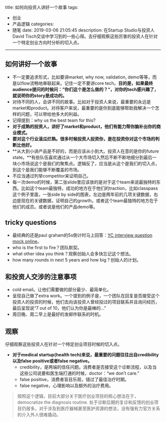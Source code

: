 title: 如何向投资人讲好一个故事
tags:
  - 创业
  - 产品逻辑
categories:
  - 随笔
date: 2019-03-06 21:05:45
description: 在Startup Studio与投资人David Tisch交谈中学习到的一些心得。去仔细观察这些厉害的投资人在针对一个特定创业方向时分析的切入点。
---

## 如何讲好一个故事

- 不一定要追求形式，比如要讲market, why now, validation, demo等等，而是以flow流畅地串联起来。记住一定不要讲core tech。**目的是，如果最终audience提问的时候问：”你们这个是怎么做的？“，对你的tech感兴趣了，就说明你的story是成功的。**
- 对待不同的人，会讲不同的故事。比如对于投资人来说，最重要的永远是market和product。对待客户来说，最重要的是你到底能够帮助我解决一个怎样的问题，可以带给他多大的利益。
- 记得提到：why us the best team for this?
- **对于成熟的投资人，讲好了market和product，他们有能力帮你脑补出你的商业模式。**
- **要对这个行业滚瓜烂熟。很多时候投资人投资你，是在投资你对这个市场的判断比他好。**
- **从大到小讲产品是不好的，而是应该从小到大。投资人在意的是你的future state。**有些队伍喜欢通过从一个大市场切入然后不断不断地细分到最后一块小市场说这个是我们的聚焦点。逻辑反了，应当是从这个是我们的切入点，到这个是我们能够不断覆盖的市场。
- 不应当通过列举competitor来证明自己。
- 每一次demo的时候，第二张slide里应该放的是对于这个team来说最独特的东西。比如这个team最独特，成功的地方在于他们的traction，比如classpass这个例子里面，一张side by side的图表，左边是两年前的几项关键数据，右边是现在的关键数据，证明自己的growth。或者这个team最独特的地方在于他们的成员。或者说是他们的产品demo等。
	
## tricky questions

- 最经典的还是paul graham的5s倒计时马上回答：[YC interview question mock online](https://jamescun.github.io/iPG/)。
- who is the first to fire？团队默契。
- what other idea you think？观察创始人会多快忘记这个想法。
- how many rounds in next 5 years and how big？创始人的计划。

## 和投资人交涉的注意事项

- cold email。让他们需要做的部分最少、最简单化。
- 呈现自己做了extra work。一个提到的例子是，一个团队在回复是否接受这个投资人的投资的时候，他们去向该投资人曾经投过的项目联系并且询问经历，最后呈现说“7 out of 10，他们认为你是最棒的…”
- 周日晚、周二早上是最好的发邮件联系的时机。

## 观察

仔细观察这些投资人在针对一个特定创业项目时候的切入点。
- **对于medical startup(health tech)来说，最重要的问题往往出自credibility以及false positive或者false negative。**
	- credibility，是两端的信任问题。消费者是否接受这个诊断流程，以及当这些公司说要和医生端打通的时候，doctor：“we don’t care.”
	- false positive，消费者盲目乐观，错过了最佳治疗时期。
	- false negative，心理影响以及额外的治疗费用。
> 按照这个逻辑，目前大部分关于医疗创业项目的核心想法在于，democratize the diagnosis routine. 处于诊断后期的复诊和反馈的创业项目仍居多。对于涉及到医疗器械甚至医护资源的想法，没有强有力官方关系的介入外人很难撬动。
















